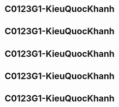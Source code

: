 # C0123G1-KieuQuocKhanh
# C0123G1-KieuQuocKhanh
# C0123G1-KieuQuocKhanh
# C0123G1-KieuQuocKhanh
# C0123G1-KieuQuocKhanh
